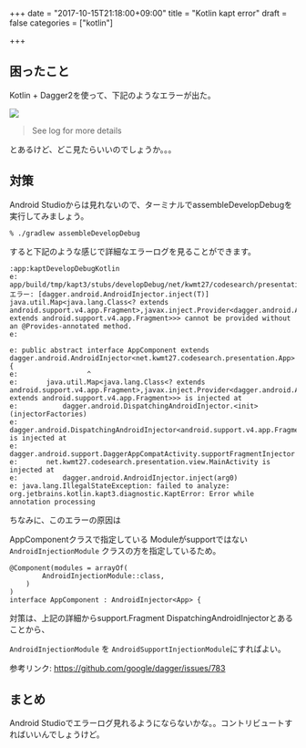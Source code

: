 +++
date = "2017-10-15T21:18:00+09:00"
title = "Kotlin kapt error"
draft = false
categories = ["kotlin"]

+++

## 困ったこと

Kotlin + Dagger2を使って、下記のようなエラーが出た。

<img src="/images/2017/10/kotlin-error/kaptDevelopDebugKotlin.png">


>  See log for more details

とあるけど、どこ見たらいいのでしょうか。。。


## 対策

Android Studioからは見れないので、ターミナルでassembleDevelopDebugを実行してみましょう。

```
% ./gradlew assembleDevelopDebug   
```

すると下記のような感じで詳細なエラーログを見ることができます。

```
:app:kaptDevelopDebugKotlin
e: app/build/tmp/kapt3/stubs/developDebug/net/kwmt27/codesearch/presentation/internal/di/components/AppComponent.java:6: エラー: [dagger.android.AndroidInjector.inject(T)] java.util.Map<java.lang.Class<? extends android.support.v4.app.Fragment>,javax.inject.Provider<dagger.android.AndroidInjector.Factory<? extends android.support.v4.app.Fragment>>> cannot be provided without an @Provides-annotated method.
e: 

e: public abstract interface AppComponent extends dagger.android.AndroidInjector<net.kwmt27.codesearch.presentation.App> {
e:                 ^
e:       java.util.Map<java.lang.Class<? extends android.support.v4.app.Fragment>,javax.inject.Provider<dagger.android.AndroidInjector.Factory<? extends android.support.v4.app.Fragment>>> is injected at
e:           dagger.android.DispatchingAndroidInjector.<init>(injectorFactories)
e:       dagger.android.DispatchingAndroidInjector<android.support.v4.app.Fragment> is injected at
e:           dagger.android.support.DaggerAppCompatActivity.supportFragmentInjector
e:       net.kwmt27.codesearch.presentation.view.MainActivity is injected at
e:           dagger.android.AndroidInjector.inject(arg0)
e: java.lang.IllegalStateException: failed to analyze: org.jetbrains.kotlin.kapt3.diagnostic.KaptError: Error while annotation processing
```

ちなみに、このエラーの原因は

AppComponentクラスで指定している Moduleがsupportではない `AndroidInjectionModule` クラスの方を指定しているため。

```
@Component(modules = arrayOf(
        AndroidInjectionModule::class,
    )
)
interface AppComponent : AndroidInjector<App> {
```

対策は、上記の詳細からsupport.Fragment DispatchingAndroidInjectorとあることから、

`AndroidInjectionModule` を `AndroidSupportInjectionModule`にすればよい。


参考リンク: https://github.com/google/dagger/issues/783

## まとめ

Android Studioでエラーログ見れるようにならないかな。。コントリビュートすればいいんでしょうけど。
